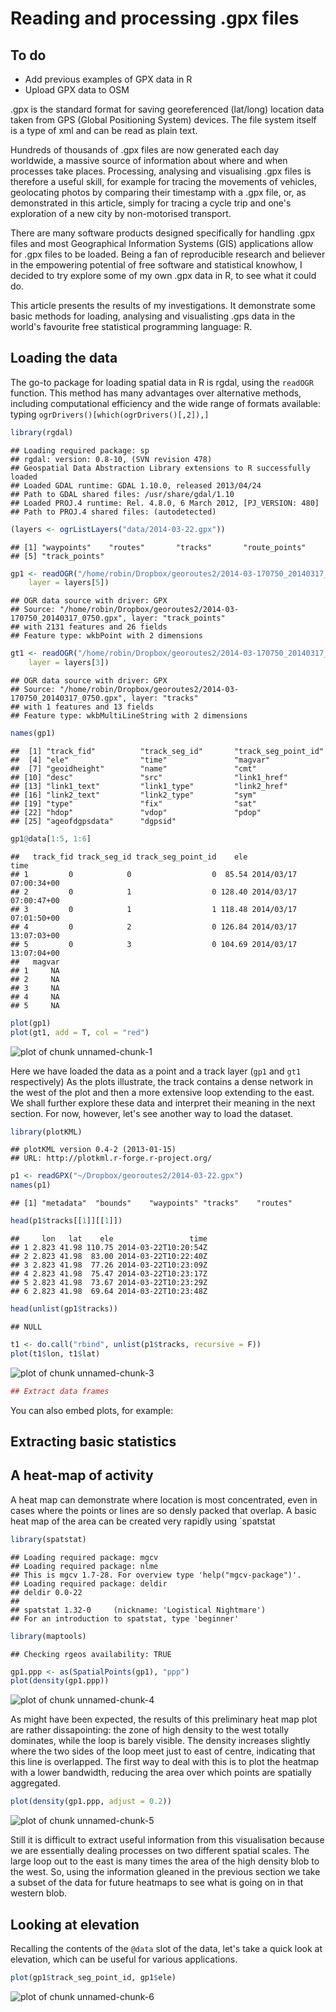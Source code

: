 Reading and processing .gpx files
========================================================

## To do
 - Add previous examples of GPX data in R
 - Upload GPX data to OSM

.gpx is the standard format for saving georeferenced (lat/long)
location data taken from GPS (Global Positioning System) devices.
The file system itself is a type of xml and can be read as plain text.

Hundreds of thousands of .gpx files are now generated each day worldwide,
a massive source of information about where and when processes take places.
Processing, analysing and visualising .gpx files is therefore a useful skill, 
for example for tracing the movements of vehicles, geolocating photos 
by comparing their timestamp with a .gpx file, or, as demonstrated in this article,
simply for tracing a cycle trip and one's exploration of a new city by
non-motorised transport.

There are many software products designed specifically for handling .gpx
files and most Geographical Information Systems (GIS) applications allow
for .gpx files to be loaded. Being a fan of reproducible research and believer
in the empowering potential of free software and statistical knowhow, 
I decided to try explore some of my own .gpx data in R, to see what it could do.

This article presents the results of my investigations. It demonstrate
some basic methods for loading, analysing and visualisting .gps data in
the world's favourite free statistical programming language: R.

## Loading the data

The go-to package for loading spatial data in R is
rgdal, using the `readOGR` function. This method has many advantages over
alternative methods, including computational efficiency and the wide range of
formats available: typing `ogrDrivers()[which(ogrDrivers()[,2]),]`



```r
library(rgdal)
```

```
## Loading required package: sp
## rgdal: version: 0.8-10, (SVN revision 478)
## Geospatial Data Abstraction Library extensions to R successfully loaded
## Loaded GDAL runtime: GDAL 1.10.0, released 2013/04/24
## Path to GDAL shared files: /usr/share/gdal/1.10
## Loaded PROJ.4 runtime: Rel. 4.8.0, 6 March 2012, [PJ_VERSION: 480]
## Path to PROJ.4 shared files: (autodetected)
```

```r
(layers <- ogrListLayers("data/2014-03-22.gpx"))
```

```
## [1] "waypoints"    "routes"       "tracks"       "route_points"
## [5] "track_points"
```

```r
gp1 <- readOGR("/home/robin/Dropbox/georoutes2/2014-03-170750_20140317_0750.gpx", 
    layer = layers[5])
```

```
## OGR data source with driver: GPX 
## Source: "/home/robin/Dropbox/georoutes2/2014-03-170750_20140317_0750.gpx", layer: "track_points"
## with 2131 features and 26 fields
## Feature type: wkbPoint with 2 dimensions
```

```r
gt1 <- readOGR("/home/robin/Dropbox/georoutes2/2014-03-170750_20140317_0750.gpx", 
    layer = layers[3])
```

```
## OGR data source with driver: GPX 
## Source: "/home/robin/Dropbox/georoutes2/2014-03-170750_20140317_0750.gpx", layer: "tracks"
## with 1 features and 13 fields
## Feature type: wkbMultiLineString with 2 dimensions
```

```r
names(gp1)
```

```
##  [1] "track_fid"          "track_seg_id"       "track_seg_point_id"
##  [4] "ele"                "time"               "magvar"            
##  [7] "geoidheight"        "name"               "cmt"               
## [10] "desc"               "src"                "link1_href"        
## [13] "link1_text"         "link1_type"         "link2_href"        
## [16] "link2_text"         "link2_type"         "sym"               
## [19] "type"               "fix"                "sat"               
## [22] "hdop"               "vdop"               "pdop"              
## [25] "ageofdgpsdata"      "dgpsid"
```

```r
gp1@data[1:5, 1:6]
```

```
##   track_fid track_seg_id track_seg_point_id    ele                   time
## 1         0            0                  0  85.54 2014/03/17 07:00:34+00
## 2         0            1                  0 128.40 2014/03/17 07:00:47+00
## 3         0            1                  1 118.48 2014/03/17 07:01:50+00
## 4         0            2                  0 126.84 2014/03/17 13:07:03+00
## 5         0            3                  0 104.69 2014/03/17 13:07:04+00
##   magvar
## 1     NA
## 2     NA
## 3     NA
## 4     NA
## 5     NA
```

```r
plot(gp1)
plot(gt1, add = T, col = "red")
```

![plot of chunk unnamed-chunk-1](figure/unnamed-chunk-1.png) 


Here we have loaded the data as a point and a track layer (`gp1` and `gt1` respectively)
As the plots illustrate, the track contains a dense network in the west of the plot 
and then a more extensive loop extending to the east. We shall further explore
these data and interpret their meaning in the next section. For now, however, 
let's see another way to load the dataset.







```r
library(plotKML)
```

```
## plotKML version 0.4-2 (2013-01-15)
## URL: http://plotkml.r-forge.r-project.org/
```

```r
p1 <- readGPX("~/Dropbox/georoutes2/2014-03-22.gpx")
names(p1)
```

```
## [1] "metadata"  "bounds"    "waypoints" "tracks"    "routes"
```

```r
head(p1$tracks[[1]][[1]])
```

```
##     lon   lat    ele                 time
## 1 2.823 41.98 110.75 2014-03-22T10:20:54Z
## 2 2.823 41.98  83.00 2014-03-22T10:22:40Z
## 3 2.823 41.98  77.26 2014-03-22T10:23:09Z
## 4 2.823 41.98  75.47 2014-03-22T10:23:17Z
## 5 2.823 41.98  73.67 2014-03-22T10:23:29Z
## 6 2.823 41.98  69.64 2014-03-22T10:23:48Z
```

```r
head(unlist(gp1$tracks))
```

```
## NULL
```

```r
t1 <- do.call("rbind", unlist(p1$tracks, recursive = F))
plot(t1$lon, t1$lat)
```

![plot of chunk unnamed-chunk-3](figure/unnamed-chunk-3.png) 

```r
## Extract data frames
```


You can also embed plots, for example:

## Extracting basic statistics

## A heat-map of activity

A heat map can demonstrate where location is most concentrated,
even in cases where the points or lines are so densly packed that
overlap. A basic heat map of the area can be created very rapidly 
using `spatstat


```r
library(spatstat)
```

```
## Loading required package: mgcv
## Loading required package: nlme
## This is mgcv 1.7-28. For overview type 'help("mgcv-package")'.
## Loading required package: deldir
## deldir 0.0-22
## 
## spatstat 1.32-0     (nickname: 'Logistical Nightmare') 
## For an introduction to spatstat, type 'beginner'
```

```r
library(maptools)
```

```
## Checking rgeos availability: TRUE
```

```r
gp1.ppp <- as(SpatialPoints(gp1), "ppp")
plot(density(gp1.ppp))
```

![plot of chunk unnamed-chunk-4](figure/unnamed-chunk-4.png) 


As might have been expected, the results of this preliminary heat map plot are
rather dissapointing: the zone of high density to the west totally dominates,
while the loop is barely visible. The density increases slightly where
the two sides of the loop meet just to east of centre, indicating that
this line is overlapped. The first way to deal with this is to plot the
heatmap with a lower bandwidth, reducing the area over which points are
spatially aggregated.


```r
plot(density(gp1.ppp, adjust = 0.2))
```

![plot of chunk unnamed-chunk-5](figure/unnamed-chunk-5.png) 


Still it is difficult to extract useful information from this visualisation
because we are essentially dealing processes on two different spatial scales.
The large loop out to the east is many times the area of the high density
blob to the west. So, using the information gleaned in the previous section
we take a subset of the data for future heatmaps to see what is going on in that
western blob.

## Looking at elevation

Recalling the contents of the `@data` slot of the data, let's take a quick
look at elevation, which can be useful for various applications.


```r
plot(gp1$track_seg_point_id, gp1$ele)
```

![plot of chunk unnamed-chunk-6](figure/unnamed-chunk-6.png) 




